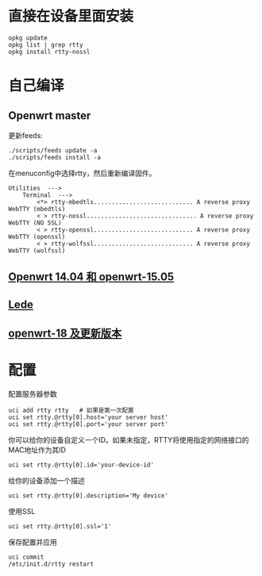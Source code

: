 # 直接在设备里面安装

    opkg update
    opkg list | grep rtty
    opkg install rtty-nossl

# 自己编译
## Openwrt master
更新feeds:

    ./scripts/feeds update -a
    ./scripts/feeds install -a

在menuconfig中选择rtty，然后重新编译固件。

    Utilities  --->
        Terminal  --->
            <*> rtty-mbedtls............................ A reverse proxy WebTTY (mbedtls)
            < > rtty-nossl............................... A reverse proxy WebTTY (NO SSL)
            < > rtty-openssl............................ A reverse proxy WebTTY (openssl)
            < > rtty-wolfssl............................ A reverse proxy WebTTY (wolfssl)

## [Openwrt 14.04 和 openwrt-15.05](https://github.com/zhaojh329/rtty/blob/openwrt-14-15/README.md)

## [Lede](https://github.com/zhaojh329/rtty/blob/openwrt-lede/README.md)

## [openwrt-18 及更新版本](https://github.com/zhaojh329/rtty/blob/openwrt-18/README.md)

# 配置
配置服务器参数

    uci add rtty rtty   # 如果是第一次配置
    uci set rtty.@rtty[0].host='your server host'
    uci set rtty.@rtty[0].port='your server port'

你可以给你的设备自定义一个ID。如果未指定，RTTY将使用指定的网络接口的MAC地址作为其ID

	uci set rtty.@rtty[0].id='your-device-id'

给你的设备添加一个描述

    uci set rtty.@rtty[0].description='My device'

使用SSL

    uci set rtty.@rtty[0].ssl='1'

保存配置并应用

    uci commit
    /etc/init.d/rtty restart
